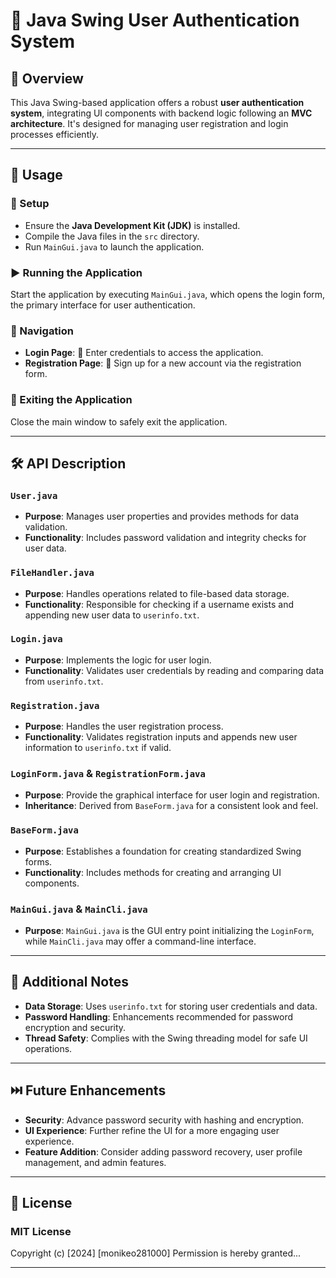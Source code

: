 # 🌟 Java Swing User Authentication System

## 📌 Overview
This Java Swing-based application offers a robust **user authentication system**, integrating UI components with backend logic following an **MVC architecture**. It's designed for managing user registration and login processes efficiently.

---

## 🚀 Usage

### 🔧 Setup
- Ensure the **Java Development Kit (JDK)** is installed.
- Compile the Java files in the `src` directory.
- Run `MainGui.java` to launch the application.

### ▶️ Running the Application
Start the application by executing `MainGui.java`, which opens the login form, the primary interface for user authentication.

### 🧭 Navigation
- **Login Page**: 🚪 Enter credentials to access the application.
- **Registration Page**: 📝 Sign up for a new account via the registration form.

### 🚪 Exiting the Application
Close the main window to safely exit the application.

---

## 🛠️ API Description

### `User.java`
- **Purpose**: Manages user properties and provides methods for data validation.
- **Functionality**: Includes password validation and integrity checks for user data.

### `FileHandler.java`
- **Purpose**: Handles operations related to file-based data storage.
- **Functionality**: Responsible for checking if a username exists and appending new user data to `userinfo.txt`.

### `Login.java`
- **Purpose**: Implements the logic for user login.
- **Functionality**: Validates user credentials by reading and comparing data from `userinfo.txt`.

### `Registration.java`
- **Purpose**: Handles the user registration process.
- **Functionality**: Validates registration inputs and appends new user information to `userinfo.txt` if valid.

### `LoginForm.java` & `RegistrationForm.java`
- **Purpose**: Provide the graphical interface for user login and registration.
- **Inheritance**: Derived from `BaseForm.java` for a consistent look and feel.

### `BaseForm.java`
- **Purpose**: Establishes a foundation for creating standardized Swing forms.
- **Functionality**: Includes methods for creating and arranging UI components.

### `MainGui.java` & `MainCli.java`
- **Purpose**: `MainGui.java` is the GUI entry point initializing the `LoginForm`, while `MainCli.java` may offer a command-line interface.

---

## 📝 Additional Notes

- **Data Storage**: Uses `userinfo.txt` for storing user credentials and data.
- **Password Handling**: Enhancements recommended for password encryption and security.
- **Thread Safety**: Complies with the Swing threading model for safe UI operations.

---

## ⏭️ Future Enhancements

- **Security**: Advance password security with hashing and encryption.
- **UI Experience**: Further refine the UI for a more engaging user experience.
- **Feature Addition**: Consider adding password recovery, user profile management, and admin features.

---

## 📜 License

### MIT License

Copyright (c) [2024] [monikeo281000]
Permission is hereby granted...

---

